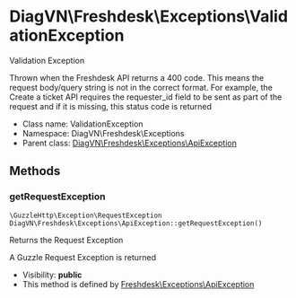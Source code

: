 DiagVN\Freshdesk\Exceptions\ValidationException
===============

Validation Exception

Thrown when the Freshdesk API returns a 400 code. This means the request body/query string is not in the correct
format. For example, the Create a ticket API requires the requester_id field to be sent as part of the request and
if it is missing, this status code is returned


* Class name: ValidationException
* Namespace: DiagVN\Freshdesk\Exceptions
* Parent class: [DiagVN\Freshdesk\Exceptions\ApiException](Freshdesk-Exceptions-ApiException.md)







Methods
-------


### getRequestException

    \GuzzleHttp\Exception\RequestException DiagVN\Freshdesk\Exceptions\ApiException::getRequestException()

Returns the Request Exception

A Guzzle Request Exception is returned

* Visibility: **public**
* This method is defined by [Freshdesk\Exceptions\ApiException](Freshdesk-Exceptions-ApiException.md)



